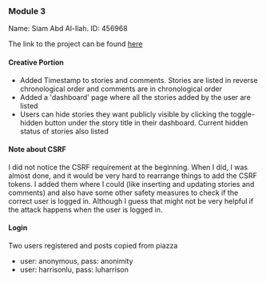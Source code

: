 ### Module 3
Name: Siam Abd Al-Ilah.
ID: 456968

The link to the project can be found [here](http://ec2-52-15-37-3.us-east-2.compute.amazonaws.com/~siamabdalilah/newssite/index.php)

#### Creative Portion
- Added Timestamp to stories and comments. Stories are listed in reverse chronological order and comments are in chronological order
- Added a 'dashboard' page where all the stories added by the user are listed
- Users can hide stories they want publicly visible by clicking the toggle-hidden button under the story title in their dashboard. Current hidden status of stories also listed

#### Note about CSRF
I did not notice the CSRF requirement at the beginning. When I did, I was almost done, and it would be very hard to rearrange things to add the CSRF tokens. I added them where I could (like inserting and updating stories and comments) and also have some other safety measures to check if the correct user is logged in. Although I guess that might not be very helpful if the attack happens when the user is logged in.


#### Login
Two users registered and posts copied from piazza
- user: anonymous, pass: anonimity
- user: harrisonlu, pass: luharrison
